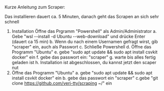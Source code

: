 Kurze Anleitung zum Scraper:

Das installieren dauert ca. 5 Minuten, danach geht das Scrapen an sich sehr schnell


1. Installation
   Öffne das Prgramm "Powershell" als Admin/Administrator
    a. Gebe "wsl --install -d Ubuntu --web-download" und drücke Enter (dauert ca 15 min)
    b. Wenn du nach einem Usernamen gefragt wirst, gib "scraper" ein, auch als Passwort
    c. Schließe Powershell
    d. Öffne das Programm "Ubuntu"
    e. gebe "sudo apt update && sudo apt install csvkit docker" ein
    f. gebe das passwort ein: "scraper"
    g. warte bis alles fertig geladen ist
    h. Installation ist abgeschlossen, du kannst jetzt den scaper nut
3. Öffne das Programm "Ubuntu"
   a. gebe "sudo apt update && sudo apt install csvkit docker" ein
   b. gebe das passwort ein "scraper"
   c.gebe "git clone https://github.com/veri-tty/scraping ~/" ein



